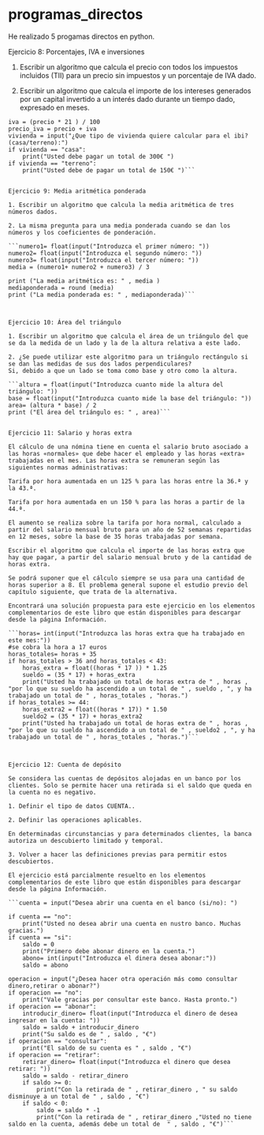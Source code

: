 # programas_directos
He realizado 5 progamas directos en python.

Ejercicio 8: Porcentajes, IVA e inversiones

1. Escribir un algoritmo que calcula el precio con todos los impuestos incluidos (TII) para un precio sin impuestos y un porcentaje de IVA dado.

2. Escribir un algoritmo que calcula el importe de los intereses generados por un capital invertido a un interés dado durante un tiempo dado, expresado en meses.

```precio = float(input("Introduzca el precio del producto: "))
iva = (precio * 21 ) / 100 
precio_iva = precio + iva
vivienda = input("¿Que tipo de vivienda quiere calcular para el ibi? (casa/terreno):")
if vivienda == "casa":
    print("Usted debe pagar un total de 300€ ")
if vivienda == "terreno":
    print("Usted debe de pagar un total de 150€ ")```
    
    
Ejercicio 9: Media aritmética ponderada

1. Escribir un algoritmo que calcula la media aritmética de tres números dados.

2. La misma pregunta para una media ponderada cuando se dan los números y los coeficientes de ponderación.

```numero1= float(input("Introduzca el primer número: "))
numero2= float(input("Introduzca el segundo número: "))
numero3= float(input("Introduzca el tercer número: "))
media = (numero1+ numero2 + numero3) / 3

print ("La media aritmética es: " , media )
mediaponderada = round (media)
print ("La media ponderada es: " , mediaponderada)```



Ejercicio 10: Área del triángulo

1. Escribir un algoritmo que calcula el área de un triángulo del que se da la medida de un lado y la de la altura relativa a este lado.

2. ¿Se puede utilizar este algoritmo para un triángulo rectángulo si se dan las medidas de sus dos lados perpendiculares?
Si, debido a que un lado se toma como base y otro como la altura.

```altura = float(input("Introduzca cuanto mide la altura del triángulo: "))
base = float(input("Introduzca cuanto mide la base del triángulo: "))
area= (altura * base) / 2
print ("El área del triángulo es: " , area)```


Ejercicio 11: Salario y horas extra

El cálculo de una nómina tiene en cuenta el salario bruto asociado a las horas «normales» que debe hacer el empleado y las horas «extra» trabajadas en el mes. Las horas extra se remuneran según las siguientes normas administrativas:

Tarifa por hora aumentada en un 125 % para las horas entre la 36.ª y la 43.ª.

Tarifa por hora aumentada en un 150 % para las horas a partir de la 44.ª.

El aumento se realiza sobre la tarifa por hora normal, calculado a partir del salario mensual bruto para un año de 52 semanas repartidas en 12 meses, sobre la base de 35 horas trabajadas por semana.

Escribir el algoritmo que calcula el importe de las horas extra que hay que pagar, a partir del salario mensual bruto y de la cantidad de horas extra.

Se podrá suponer que el cálculo siempre se usa para una cantidad de horas superior a 8. El problema general supone el estudio previo del capítulo siguiente, que trata de la alternativa.

Encontrará una solución propuesta para este ejercicio en los elementos complementarios de este libro que están disponibles para descargar desde la página Información.

```horas= int(input("Introduzca las horas extra que ha trabajado en este mes:"))
#se cobra la hora a 17 euros
horas_totales= horas + 35
if horas_totales > 36 and horas_totales < 43:
    horas_extra = float((horas * 17 )) * 1.25
    sueldo = (35 * 17) + horas_extra
    print("Usted ha trabajado un total de horas extra de " , horas , "por lo que su sueldo ha ascendido a un total de " , sueldo , ", y ha trabajado un total de " , horas_totales , "horas.")
if horas_totales >= 44:
    horas_extra2 = float((horas * 17)) * 1.50
    sueldo2 = (35 * 17) + horas_extra2
    print("Usted ha trabajado un total de horas extra de " , horas , "por lo que su sueldo ha ascendido a un total de " , sueldo2 , ", y ha trabajado un total de " , horas_totales , "horas.")```



Ejercicio 12: Cuenta de depósito

Se considera las cuentas de depósitos alojadas en un banco por los clientes. Solo se permite hacer una retirada si el saldo que queda en la cuenta no es negativo.

1. Definir el tipo de datos CUENTA..

2. Definir las operaciones aplicables.

En determinadas circunstancias y para determinados clientes, la banca autoriza un descubierto limitado y temporal.

3. Volver a hacer las definiciones previas para permitir estos descubiertos.

El ejercicio está parcialmente resuelto en los elementos complementarios de este libro que están disponibles para descargar desde la página Información.

```cuenta = input("Desea abrir una cuenta en el banco (si/no): ")

if cuenta == "no":
    print("Usted no desea abrir una cuenta en nustro banco. Muchas gracias.")
if cuenta == "si":
    saldo = 0
    print("Primero debe abonar dinero en la cuenta.")
    abono= int(input("Introduzca el dinera desea abonar:"))
    saldo = abono

operacion = input("¿Desea hacer otra operación más como consultar dinero,retirar o abonar?")
if operacion == "no":
    print("Vale gracias por consultar este banco. Hasta pronto.")
if operacion == "abonar":
    introducir_dinero= float(input("Introduzca el dinero de desea ingresar en la cuenta: "))
    saldo = saldo + introducir_dinero
    print("Su saldo es de " , saldo , "€")
if operacion == "consultar":
    print("El saldo de su cuenta es " , saldo , "€")
if operacion == "retirar":
    retirar_dinero= float(input("Introduzca el dinero que desea retirar: "))
    saldo = saldo - retirar_dinero
    if saldo >= 0:
        print("Con la retirada de " , retirar_dinero , " su saldo disminuye a un total de " , saldo , "€")
    if saldo < 0:
        saldo = saldo * -1
        print("Con la retirada de " , retirar_dinero ,"Usted no tiene saldo en la cuenta, además debe un total de  " , saldo , "€")```
